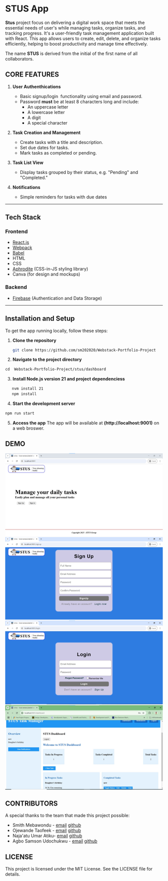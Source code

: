 # **STUS App** 

**Stus** project focus on delivering a digital work space that meets the essential needs of user's while managing tasks, organize tasks, and tracking progress.
It's a user-friendly task management application built with React. This app allows users to create, edit, delete, and organize tasks efficiently, helping to boost productivity and manage time effectively.

The name **STUS** is derived from the initial of the first name of all collaborators.

## **CORE FEATURES**
 
 1. **User Authenthications**
    - Basic signup/login  functionality using email and password. 
    - Password **must** be at least 8 characters long and include:
       - An uppercase letter
       - A lowercase letter
       - A digit
       - A special character
  
2. **Task Creation and Management**
   - Create tasks with a title and description.
   - Set due dates for tasks.
   - Mark tasks as completed or pending.

3. **Task List View**
   - Display tasks grouped by their status, e.g. "Pending" and "Completed."

4. **Notifications**
   - Simple reminders for tasks with due dates

---
## **Tech Stack**

### **Frontend**
- [React.js](https://reactjs.org/)  
- [Webpack](https://webpack.js.org/)  
- [Babel](https://babeljs.io/)  
- HTML  
- CSS  
- [Aphrodite](https://github.com/Khan/aphrodite) (CSS-in-JS styling library)  
- Canva (for design and mockups)


### **Backend**
- [Firebase](https://firebase.google.com/) (Authentication and Data Storage)

---

## **Installation and Setup**

To get the app running locally, follow these steps:

1. **Clone the repository**  
   ```bash
   git clone https://github.com/sm202020/Webstack-Portfolio-Project
   ```

2. **Navigate to the project directory**
 ```bash
 cd  Webstack-Portfolio-Project/stus/dashboard
 ```
 
3. **Install Node.js version 21 and project dependenciess**
 ```bash
    nvm install 21
    npm install
```

4. **Start the development server**
  ```bash
  npm run start
  ```
5. **Access the app**
The app will be available at **(http://localhost:9001)** on a web broswer. 

## **DEMO**
![Homepage](./stus/dashboard/src/assets/homepage.jpg)
![SignUp Page](./stus/dashboard/src/assets/sign_up_page.jpg)
![Login Page](./stus/dashboard/src/assets/login_page.jpg)
![User Dashboard](./stus/dashboard/src/assets/user_dashboard.jpg)


## **CONTRIBUTORS**
A special thanks to the team that made this project possible:
- Smith Mebawondu - [email](akinbode4life@gmail.com) [github](https://github.com/sm202020)
- Ojewande Taofeek - [email](taofeekojewande@nda.edu.ng) [github](https://github.com/ojewande-taofeek)
- Naja'atu Umar Atiku- [email](najaatiku1@gmail.com) [github](https://github.com/Atikunaja)
- Agbo Samson Udochukwu - [email](agbo4samson@gmail.com) [github](https://github.com/Udoozy)

## **LICENSE**
This project is licensed under the MIT License. See the LICENSE file for details.
